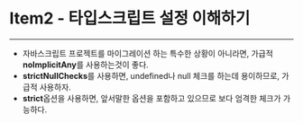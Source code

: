# Item2 - 타입스크립트 설정 이해하기

---
- 자바스크립트 프로젝트를 마이그레이션 하는 특수한 상황이 아니라면, 가급적 **noImplicitAny**를 사용하는것이 좋다.
- **strictNullChecks**를 사용하면, undefined나 null 체크를 하는데 용이하므로, 가급적 사용하자.
- **strict**옵션을 사용하면, 앞서말한 옵션을 포함하고 있으므로 보다 엄격한 체크가 가능하다.